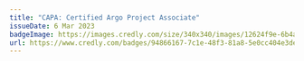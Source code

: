```yaml
---
title: "CAPA: Certified Argo Project Associate"
issueDate: 6 Mar 2023
badgeImage: https://images.credly.com/size/340x340/images/12624f9e-6b4a-43f0-b7a2-afb2c6cf8059/image.png
url: https://www.credly.com/badges/94866167-7c1e-48f3-81a8-5e0cc404e3de
---
```

